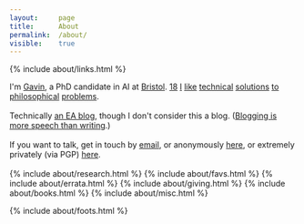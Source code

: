 ```yaml
---
layout: 	page
title: 		About
permalink:	/about/
visible:	true
---
```


{%	include about/links.html	%}
<div>


</div>
I'm <a href="{{ '/cv.pdf' | prepend: site.url }}">Gavin</a>, a PhD candidate in AI at <a href="{{bris}}">Bristol</a>. <a href="#fn:18" id="fnref:18">18</a> 
<a href="/no-philosopher">I</a> <a href="{{sittler}}">like</a> <a href="{{cs}}">technical</a> <a href="{{orseau}}">solutions</a> <a href="{{welf}}">to</a> <a href="{{shminux}}">philosophical</a> <a href="{{comp1}}">problems</a>.<br><br>
<!--  -->
Technically <a href="{{ea}}">an EA blog</a>, though I don't consider this a blog. (<a href="/sites">Blogging is more speech than writing</a>.)<br><br>
<!--  -->
If you want to talk, get in touch by <a href="mailto:{{ site.email }}">email</a>, or anonymously <a href="{{Form}}">here</a>, or extremely privately (via PGP) <a href="{{pgp}}">here</a>.
<br><br>


<!-- <div class="accordion">
	<h3>Good arguments</h3>
	<div>
		{%		include about/arguments.html		%}
	</div>
</div>
 -->

<div class="accordion">	
	<!-- %	include about/now.md	%} -->
	{%	include about/research.html	%}	
	{%	include about/favs.html	%}	
	{%	include about/errata.html	%}	
	{%	include about/giving.html	%}	
	{%	include about/books.html	%}	
	{%	include about/misc.html	%}
</div>


{%	include about/foots.html	%}



<!-- If big screen, pad down the footer -->
<style>
	@media (min-width: 30em) {
	#padder {
		height: 29.5vh;
	}
}
</style>

<div id="padder"></div>

